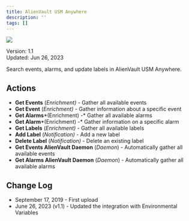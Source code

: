```yaml
---
title: AlienVault USM Anywhere
description: ''
tags: []
---
```


![](/img/platform-services/automation-service/app-central/logos/alienvault-usm-anywhere.png)

Version: 1.1  
Updated: Jun 26, 2023

Search events, alarms, and update labels in AlienVault USM Anywhere.

## Actions

* **Get Events** (*Enrichment) -* Gather all available events
* **Get Event** (*Enrichment) -* Gather information about a specific event
* **Get Alarms***(Enrichment) -* Gather all available alarms
* **Get Alarm***(Enrichment) -* Gather information on a specific alarm
* **Get Labels** (*Enrichment) -* Gather all available labels
* **Add Label** (*Notification) -* Add a new label
* **Delete Label** (*Notification) -* Delete an existing label
* **Get Events AlienVault Daemon** (*Daemon*) - Automatically gather all available events
* **Get Alarms AlienVault Daemon** (*Daemon*) - Automatically gather all available alarms

## Change Log

* September 17, 2019 - First upload
* June 26, 2023 (v1.1) - Updated the integration with Environmental Variables
